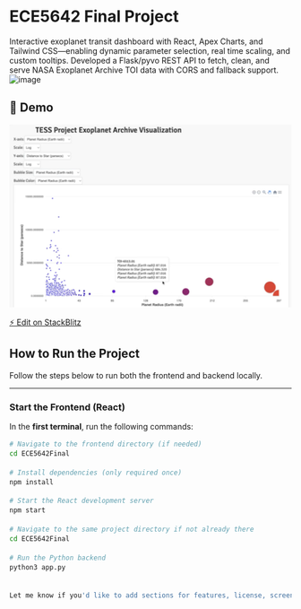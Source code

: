 # ECE5642 Final Project

Interactive exoplanet transit dashboard with React, Apex Charts, and Tailwind CSS—enabling dynamic parameter selection, real time scaling, and custom tooltips. Developed a Flask/pyvo REST API to fetch, clean, and serve NASA Exoplanet Archive TOI data with CORS and fallback support. <img width="468" height="36" alt="image" src="https://github.com/user-attachments/assets/3c99f2bc-82ba-413f-a9f4-84264b0a44f3" />

## 🎥 Demo

[![Watch the Demo](thumbnail.png)](Demo.mp4)


[⚡️ Edit on StackBlitz](https://stackblitz.com/~/github.com/SreeSatyaGit/ECE5642Final)

## How to Run the Project

Follow the steps below to run both the frontend and backend locally.

---

###  Start the Frontend (React)

In the **first terminal**, run the following commands:

```bash
# Navigate to the frontend directory (if needed)
cd ECE5642Final

# Install dependencies (only required once)
npm install

# Start the React development server
npm start

# Navigate to the same project directory if not already there
cd ECE5642Final

# Run the Python backend
python3 app.py


Let me know if you'd like to add sections for features, license, screenshots, or contribution guidelines!
